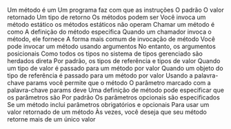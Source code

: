 Um método é um 
                                          Um programa faz com que as instruções 
                                                      O padrão
  O valor retornado
  Um tipo de retorno 
Os métodos podem ser 
                                                Você invoca um método estático 
os métodos estáticos não operam 
Chamar um método é como 
A definição do método especifica 
              Quando um chamador invoca o método, ele fornece 
A forma mais comum de invocação de método
Você pode invocar um método usando argumentos 
            No entanto, os argumentos posicionais 
Como todos os tipos no sistema de tipos gerenciado são herdados direta
                            Por padrão, os tipos de referência e tipos de valor 
Quando um tipo de valor é passado para um método por valor
Quando um objeto do tipo de referência é passado para um método por valor
                      Usando a palavra-chave params
                                    você permite que o método
                            O parâmetro marcado com a palavra-chave params deve 
Uma definição de método pode especificar que os parâmetros são
                                Por padrão
        Os parâmetros opcionais são especificados
Se um método inclui parâmetros obrigatórios e opcionais
Para usar um valor retornado de um método
Às vezes, você deseja que seu método retorne mais de um único valor